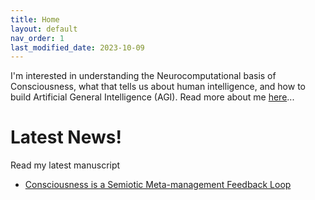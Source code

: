 ```yaml
---
title: Home
layout: default
nav_order: 1
last_modified_date: 2023-10-09
---
```


I'm interested in understanding the Neurocomputational basis of Consciousness, what that tells us about human intelligence, and how to build Artificial General Intelligence (AGI). Read more about me [here](about)...

# Latest News!

Read my latest manuscript
* [Consciousness is a Semiotic Meta-management Feedback Loop](https://github.com/toaomalkster/conscious-calculator/wiki/Consciousness-is-a-Semiotic-Meta-management-Feedback-Loop)